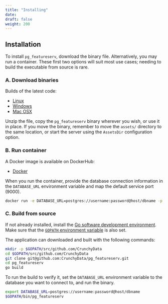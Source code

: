 ```yaml
---
title: "Installing"
date:
draft: false
weight: 200
---
```


## Installation

To install `pg_featureserv`, download the binary file. Alternatively, you may run a container. These first two options will suit most use cases; needing to build the executable from source is rare.

### A. Download binaries

Builds of the latest code:

* [Linux](https://postgisftw.s3.amazonaws.com/pg_featureserv_latest_linux.zip)
* [Windows](https://postgisftw.s3.amazonaws.com/pg_featureserv_latest_windows.zip)
* [Mac OSX](https://postgisftw.s3.amazonaws.com/pg_featureserv_latest_macos.zip)

Unzip the file, copy the `pg_featureserv` binary wherever you wish, or use it in place. If you move the binary, remember to move the `assets/` directory to the same location, or start the server using the `AssetsDir` configuration option.

### B. Run container

A Docker image is available on DockerHub:

* [Docker](https://hub.docker.com/r/pramsey/pg_featureserv/)

When you run the container, provide the database connection information in the `DATABASE_URL` environment variable and map the default service port (9000).

```sh
docker run -e DATABASE_URL=postgres://username:password@host/dbname -p 9000:9000 pramsey/pg_featureserv
```

### C. Build from source

If not already installed, install the [Go software development environment](https://golang.org/doc/install). Make sure that the [`GOPATH` environment variable](https://github.com/golang/go/wiki/SettingGOPATH) is also set.

The application can downloaded and built with the following commands:

```sh
mkdir -p $GOPATH/src/github.com/CrunchyData
cd $GOPATH/src/github.com/CrunchyData
git clone git@github.com:CrunchyData/pg_featureserv.git
cd pg_featureserv
go build
```

To run the build to verify it, set the `DATABASE_URL` environment variable to the database you want to connect to, and run the binary.

```sh
export DATABASE_URL=postgres://username:password@host/dbname
$GOPATH/bin/pg_featureserv
```
